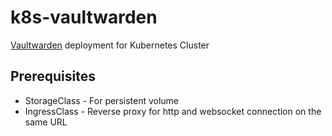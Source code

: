 # k8s-vaultwarden
[Vaultwarden](https://github.com/dani-garcia/vaultwarden) deployment for Kubernetes Cluster

## Prerequisites
- StorageClass - For persistent volume
- IngressClass - Reverse proxy for http and websocket connection on the same URL
